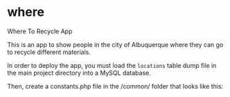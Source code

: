 where
=====

Where To Recycle App

This is an app to show people in the city of Albuquerque where they can go to recycle different materials.

In order to deploy the app, you must load the `locations` table dump file in the main project directory into a MySQL database.

Then, create a constants.php file in the /common/ folder that looks like this:

<?php
define('DB_HOST', 'your.mysql.domain.or.ip.com');
define('DB_USER', 'your-db-user');
define('DB_PASS', 'your-db-pass');
define('DB_NAME', 'your-db-name-with-the-locations-table-in-it');
?>
